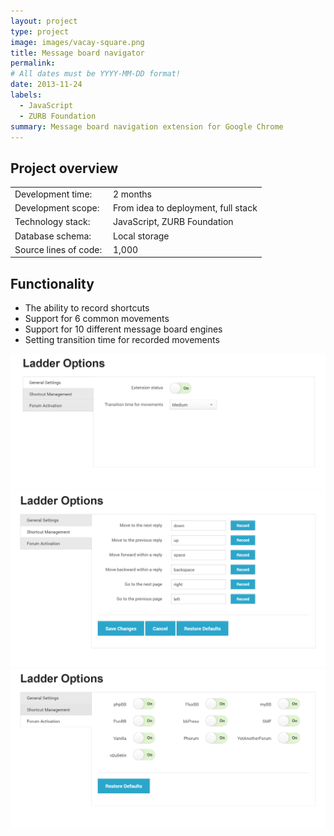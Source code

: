 ```yaml
---
layout: project
type: project
image: images/vacay-square.png
title: Message board navigator
permalink: 
# All dates must be YYYY-MM-DD format!
date: 2013-11-24
labels:
  - JavaScript
  - ZURB Foundation
summary: Message board navigation extension for Google Chrome
---
```


## Project overview

<table>
  <tr>
    <td>Development time:&nbsp;</td>
    <td>2 months</td>
  </tr>
  <tr>
    <td>Development scope:&nbsp;</td>
    <td>From idea to deployment, full stack</td>
  </tr>
  <tr>
    <td>Technology stack:&nbsp;</td>
    <td>JavaScript, ZURB Foundation</td>
  </tr>
  <tr>
    <td>Database schema:&nbsp;</td>
    <td>Local storage</td>
  </tr>
  <tr>
    <td>Source lines of code:&nbsp;</td>
    <td>1,000</td>
  </tr>
</table>

## Functionality

- The ability to record shortcuts
- Support for 6 common movements
- Support for 10 different message board engines
- Setting transition time for recorded movements

<div class="ui small rounded images">
  <a href="../images/lr_01.png" target="_blank"><img class="ui image" src="../images/lr_01.png"></a>
  <a href="../images/lr_02.png" target="_blank"><img class="ui image" src="../images/lr_02.png"></a>
  <a href="../images/lr_03.png" target="_blank"><img class="ui image" src="../images/lr_03.png"></a>
</div>


